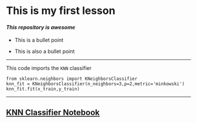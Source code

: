 # **This is my first lesson**
#### _This repository is awesome_

- This is a bullet point
* This is also a bullet point
---
This code imports the `KNN` classifier

```pyton
from sklearn.neighbors import KNeighborsClassifier
knn_fit = KNeighborsClassifier(n_neighbors=3,p=2,metric='minkowski')
knn_fit.fit(x_train,y_train)
```
___
## [KNN Classifier Notebook](`https://github.com/shabbirg89/Youtube-2021/blob/main/PCA_Python.ipynb`)

